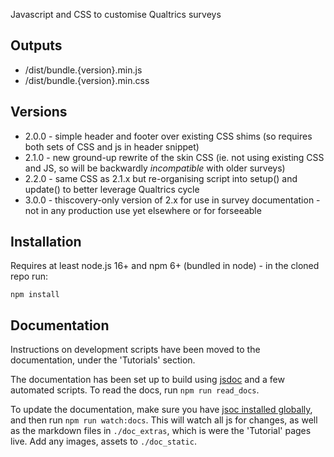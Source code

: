 Javascript and CSS to customise Qualtrics surveys

## Outputs

- /dist/bundle.{version}.min.js
- /dist/bundle.{version}.min.css

## Versions

- 2.0.0 - simple header and footer over existing CSS shims (so requires both sets of CSS and js in header snippet)
- 2.1.0 - new ground-up rewrite of the skin CSS (ie. not using existing CSS and JS, so will be backwardly _incompatible_ with older surveys)
- 2.2.0 - same CSS as 2.1.x but re-organising script into setup() and update() to better leverage Qualtrics cycle
- 3.0.0 - thiscovery-only version of 2.x for use in survey documentation - not in any production use yet elsewhere or for forseeable

## Installation

Requires at least node.js 16+ and npm 6+ (bundled in node) - in the cloned repo run:

```npm install ```

## Documentation

Instructions on development scripts have been moved to the documentation, under the 'Tutorials' section.

The documentation has been set up to build using [jsdoc](https://jsdoc.app) and a few automated scripts.  To read the docs, run `npm run read_docs`.

To update the documentation, make sure you have [jsoc installed globally](https://github.com/jsdoc/jsdoc#installation-and-usage), and then run `npm run watch:docs`. This will watch all js for changes, as well as the markdown files in `./doc_extras`, which is were the 'Tutorial' pages live.  Add any images, assets to `./doc_static`.